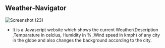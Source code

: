 ## Weather-Navigator
![Screenshot (23)](https://user-images.githubusercontent.com/81034448/124375726-4935e600-dcc1-11eb-811e-aa18c8ce1fc2.png)

- It is a Javascript website which shows the current Weather(Description ,Temparature in celcius, Humidity in % ,Wind speed in kmph) of any city in the globe and also changes the background according to the city.
